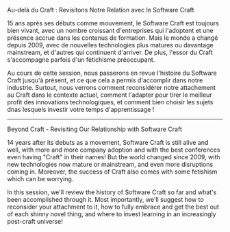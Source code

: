 Au-delà du Craft : Revisitons Notre Relation avec le Software Craft

15 ans après ses débuts comme mouvement, le Software Craft est toujours bien vivant, avec un nombre croissant d'entreprises qui l'adoptent et une présence accrue dans les contenus de formation. Mais le monde a changé depuis 2009, avec de nouvelles technologies plus matures ou davantage mainstream, et d'autres qui continuent d'arriver. De plus, l'essor du Craft s'accompagne parfois d'un fétichisme préoccupant.

Au cours de cette session, nous passerons en revue l'histoire du Software Craft jusqu'à présent, et ce que cela a permis d'accomplir dans notre industrie. Surtout, nous verrons comment reconsidérer notre attachement au Craft dans le contexte actuel, comment l'adapter pour tirer le meilleur profit des innovations technologiques, et comment bien choisir les sujets dnas lesquels investir votre temps d'apprentissage ! 

----
Beyond Craft - Revisiting Our Relationship with Software Craft

14 years after its debuts as a movement, Software Craft is still alive and well, with more and more company adoption and with the best conferences even having "Craft" in their names! But the world changed since 2009, with new technologies now mature or mainstream, and even more disruptions coming in. Moreover, the success of Craft also comes with some fetishism which can be worrying. 

In this session, we'll review the history of Software Craft so far and what's been accomplished through it. Most importantly, we'll suggest how to reconsider your attachment to it, how to fully embrace and get the best out of each shinny novel thing, and where to invest learning in an increasingly post-craft universe!
